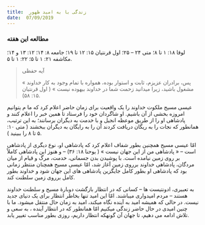 ```yaml
---
title:  زندگی با به امید ظهور
date:  07/09/2019
---
```


### مطالعه این هفته
لوقا ۱۸: ۱ تا ۸؛ متی ۲۴ – ۲۵؛ اول قرنتیان ۱۵: ۱۲ تا ۱۹؛ جامعه ۸: ۱۴؛ ۱۲: ۱۳ و ۱۴؛ مکاشفه ۲۱: ۱ تا ۵؛ ۲۲: ۱ تا ۵.

> <p>آیه حفظی</p>
> « پس، برادران عزیزم، ثابت و استوار بوده، همواره با تمام وجود به کار خداوند مشغول باشید، زیرا میدانید زحمت شما در خداوند بیهوده نیست » ( اول قرنتیان ۱۵: ۵۸).

عیسی مسیح ملکوت خداوند را یک واقعیت برای زمان حاضر اعلام کرد که ما م یتوانیم امروزه بخشی از آن باشیم. او شاگردان خود را فرستاد تا همین خبر را اعلام کنند و پادشاهی او را از طریق موعظه انجیل و با خدمت به دیگران برسانند؛ به این ترتیب، همانطور که نجات را به ریگان دریافت کردند آن را به رایگان به دیگران ببخشند ( متی ۱۰: ۵ تا ۸ را ببینید ).

امّا عیسی مسیح همچنین بطور شفاف اعلام کرد که پادشاهی او، نوع دیگری از پادشاهی است –    « پادشاهی من از این جهان نیست » ( یوحنا ۱۸: ۳۶) – و هنوز این پادشاهی کاملاً بر روی زمین نیامده است. با پوشیدن بدن جسمانی، خدمت، مرگ و قیام از میان مردگان، پادشاهی خداوند برروی زمین آغاز شد، امّا عیسی مسیح همچنان منتظر زمانی بود که پادشاهی او بطور کامل جایگزین پادشاهی های این جهان شود و خداوند بطور کامل برروی زمین سلطنت کند.

به تعبیری، ادونتیست ها – کسانی که در انتظار بازگشت دوبارهٔ مسیح و سلطنت خداوند هستند – مردم امیدواری میباشند. امّا این امید تنها بخاطر انتظار برای یک دنیای جدید نیست. در حالی که همیشه امید به آینده نگاه میکند، امید به زمان حال منتقل میشود. ما با چنین امیدی در حال حاضر زندگی میکنیم امّا همانطور که در انتظار آینده ، به سعی و تلاش ادامه می دهیم، تا جهان آن گونهکه انتظار داریم، روزی بطور مناسب تغییر یابد.